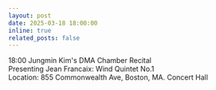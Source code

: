 ```yaml
---
layout: post
date: 2025-03-18 18:00:00
inline: true
related_posts: false
---
```


18:00 Jungmin Kim's   DMA Chamber Recital  
Presenting Jean Francaix: Wind Quintet No.1  
Location: 855 Commonwealth Ave, Boston, MA. Concert Hall 
